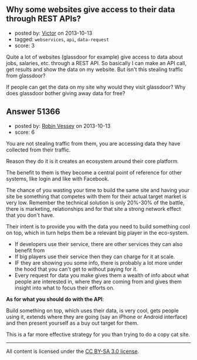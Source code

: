 ## Why some websites give access to their data through REST APIs?

- posted by: [Victor](https://stackexchange.com/users/-1/28042-victor) on 2013-10-13
- tagged: `webservices`, `api`, `data-request`
- score: 3

<p>Quite a lot of websites (glassdoor for example) give access to data about jobs, salaries, etc. through a REST API. So basically I can make an API call, get results and show the data on my website. But isn't this stealing traffic from glassdoor?</p>

<p>If people can get the data on my site why would they visit glassdoor? Why does glassdoor bother giving away data for free?</p>



## Answer 51366

- posted by: [Robin Vessey](https://stackexchange.com/users/-1/984-robin-vessey) on 2013-10-13
- score: 6

<p>You are not stealing traffic from them, you are accessing data they have collected from their traffic. </p>

<p>Reason they do it is it creates an ecosystem around their core platform. </p>

<p>The benefit to them is they become a central point of reference for other systems, like login and like with Facebook. </p>

<p>The chance of you wasting your time to build the same site and having your site be something that competes with them for their actual target market is very low. Remember the technical solution is only 20%-30% of the battle, there is marketing, relationships and for that site a strong network effect that you don't have.</p>

<p>Their intent is to provide you with the data you need to build something cool on top, which in turn helps them be a relevant big player in the eco-system. </p>

<ul>
<li>If developers use their service, there are other services they can also benefit from</li>
<li>If big players use their service then they can charge for it at scale. </li>
<li>IF they are showing you some info, there is probably a lot more under the hood that you can't get to without paying for it.</li>
<li>Every request for data you make gives them a wealth of info about what people are interested in, where they are coming from and gives them insight into what to focus their efforts on.</li>
</ul>

<p><strong>As for what you should do with the API</strong>: </p>

<p>Build something on top, which uses their data, is very cool, gets people using it, extends where they are going (say an iPhone or Android interface) and then present yourself as a buy out target for them. </p>

<p>This is a far more effective strategy for you than trying to do a copy cat site.</p>




---

All content is licensed under the [CC BY-SA 3.0 license](https://creativecommons.org/licenses/by-sa/3.0/).
